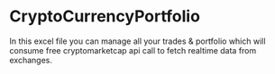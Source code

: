 # CryptoCurrencyPortfolio
In this excel file you can manage all your trades & portfolio which will consume free cryptomarketcap api call to fetch realtime data from exchanges.
